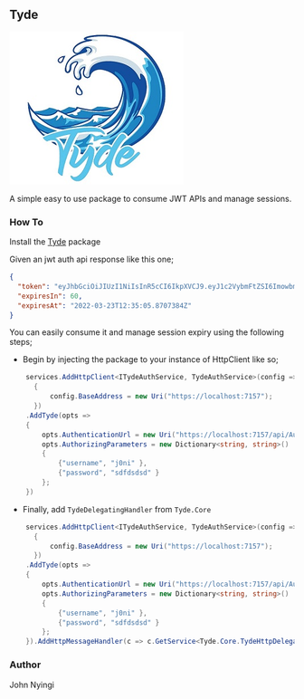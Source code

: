 ## Tyde
![Logo](./img/logo.jpeg)

A simple easy to use package to consume JWT APIs and manage sessions.

### How To
Install the [Tyde](https://github.com/j0nimost/tyde/releases) package

Given an jwt auth api response like this one;
```json
{
  "token": "eyJhbGciOiJIUzI1NiIsInR5cCI6IkpXVCJ9.eyJ1c2VybmFtZSI6ImowbmkiLCJuYmYiOjE2NDgwMzg2MDUsImV4cCI6MTY0ODAzODY2NSwiaWF0IjoxNjQ4MDM4NjA1fQ.T3_h3tQeXRZIbio3pTkAAdDCiKFWRxlzuQNrNd912Sw",
  "expiresIn": 60,
  "expiresAt": "2022-03-23T12:35:05.8707384Z"
}
```

You can easily consume it and manage session expiry using the following steps;

- Begin by injecting the package to your instance of HttpClient like so;
```csharp
    services.AddHttpClient<ITydeAuthService, TydeAuthService>(config =>
      {
          config.BaseAddress = new Uri("https://localhost:7157");
      })
    .AddTyde(opts =>
    {
        opts.AuthenticationUrl = new Uri("https://localhost:7157/api/AuthAPI/SignIn");
        opts.AuthorizingParameters = new Dictionary<string, string>()
        {
            {"username", "j0ni" },
            {"password", "sdfdsdsd" }
        };
    })
```

- Finally, add `TydeDelegatingHandler` from `Tyde.Core`
```csharp
    services.AddHttpClient<ITydeAuthService, TydeAuthService>(config =>
      {
          config.BaseAddress = new Uri("https://localhost:7157");
      })
    .AddTyde(opts =>
    {
        opts.AuthenticationUrl = new Uri("https://localhost:7157/api/AuthAPI/SignIn");
        opts.AuthorizingParameters = new Dictionary<string, string>()
        {
            {"username", "j0ni" },
            {"password", "sdfdsdsd" }
        };
    }).AddHttpMessageHandler(c => c.GetService<Tyde.Core.TydeHttpDelegatingHandler>()); //mandatory
```
### Author
John Nyingi